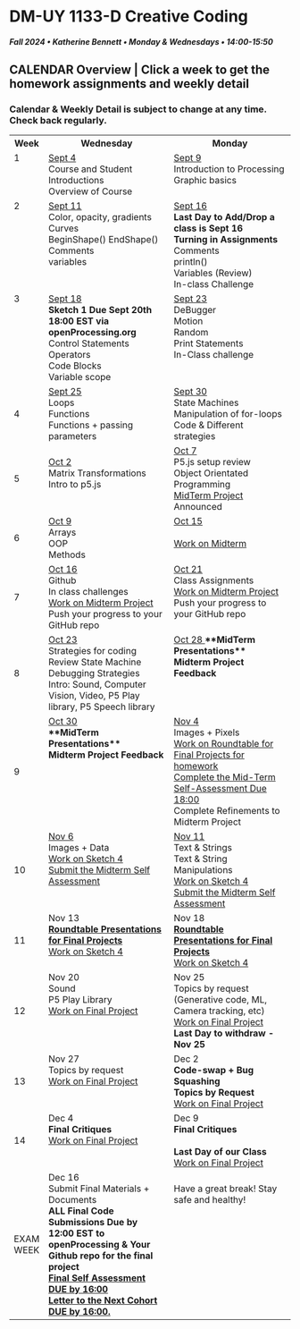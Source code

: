 # DM-UY 1133-D Creative Coding
##### Fall 2024 • Katherine Bennett • Monday & Wednesdays • 14:00-15:50

## CALENDAR Overview | Click a week to get the homework assignments and weekly detail
### Calendar & Weekly Detail is subject to change at any time. Check back regularly.

<table>
<tr>
	<th width="4%">Week</th> 
	<th width="48%">Wednesday</th> 
	<th width="48%">Monday</th> 
</tr>
<tr>
	<td valign="top">1</td>
	<td valign="top"><a href="week_1_detail.md">Sept 4</a><br>Course and Student Introductions<br>Overview of Course<br></td>
	<td valign="top"><a href="week_1_detail.md">Sept 9</a><br>Introduction to Processing <br>Graphic basics <br></td>
</tr>
<tr>
	<td valign="top"> 2 </td>
	<td valign="top"><a href="week_2_detail.md">Sept 11 <br></a>Color, opacity, gradients <br> Curves <br> BeginShape() EndShape() <br>Comments <br> variables <br></td>
    <td valign="top"><a href="week_2_detail.md">Sept 16</a><strong><br>Last Day to Add/Drop a class is Sept 16<br> Turning in Assignments</strong>
	Comments<br>
    println()<br>
	Variables (Review)<br>
	In-class Challenge<br></td>
</tr>
<tr>
	<td valign="top"> 3 </td>
	<td valign="top"><a href="week_3_detail.md">Sept 18</a><br> <strong> Sketch 1 Due Sept 20th 18:00 EST via openProcessing.org</strong><br>Control Statements<br>Operators<br>Code Blocks<br> Variable scope <br>
	</td>
	<td valign="top"><a href="week_3_detail.md">Sept 23</a><br>DeBugger<br>Motion<br>Random<br>Print Statements<br>In-Class challenge<br>
	</td>
</tr>
<tr>
<td>4</td>
	<td valign="top"><a href="week_4_detail.md">Sept 25</a><br>
	Loops <br>
	Functions <br>
	Functions + passing parameters<br>
	</td>
	<td valign="top"><a href="week_4_detail.md">Sept 30</a><br>
	State Machines <br> 
	Manipulation of for-loops<br>
	Code & Different strategies<br>
	</td>
</tr>

<tr>
	<td>5</td>
	<td valign="top"><br><a href="week_5_detail.md">Oct 2</a><br>Matrix Transformations <br> 
	Intro to p5.js<br> 
</td>
	<td valign="top"><a href="week_5_detail.md">Oct 7</a><br>
		P5.js setup review <br>
		Object Orientated Programming <br>
		<a href = "MidTermProject.md"> MidTerm Project </a> Announced <br>
	</td>
</tr>
<tr>
	<td> 6 </td>
	<td valign="top"><a href="week_6_detail.md">Oct 9</a><br>Arrays <br>
		OOP <br>
		Methods <br>
	<td valign="top"><a href="week_6_detail.md">Oct 15</a><br>  <br>
	<a href = "MidTermProject.mdd"> Work on Midterm</a> <br>
         </td>
</tr>
<tr>
	<td> 7 </td>
	<td valign="top"><a href="week_7_detail.md">Oct 16</a><br>Github <br>In class challenges <br><a href = "MidTermProject.md"> Work on Midterm Project  </a> <br>
        Push your progress to your GitHub repo </td>
	<td valign = "top"> <a href="week_7_detail.md">Oct 21</a><br> Class Assignments <br>
	<a href = "MidTermProject.md"> Work on Midterm Project  </a> <br>
        Push your progress to your GitHub repo </td>
</tr>
<tr>
<td>8</td>
	<td valign="top"><a href="week_8_detail.md">Oct 23</a><br> 
	Strategies for coding <br>
	Review State Machine <br>
	Debugging Strategies<br>
	Intro: Sound, Computer Vision, Video, P5 Play library, P5 Speech library<br>
	</td>
<td valign="top"><a href="week_8_detail.md"> Oct 28 </a><strong>**MidTerm Presentations** <br>Midterm Project Feedback <br></strong> </td>
</tr>
<tr>
	<td> 9 </td>
	<td valign="top"><a href="week_9_detail.md">Oct 30</a><br><strong>**MidTerm Presentations** <br>Midterm Project Feedback <br></strong> 
	</td>
	<td valign="top"><a href="week_9_detail.md">Nov 4</a><br>Images + Pixels<br><a href = "RoundTable.md">Work on Roundtable for Final Projects for homework</a> <br>
		<a href = "Mid_Term_Self_Assessment.md"> Complete the Mid-Term Self-Assessment  Due 18:00 </a><br>
		Complete Refinements to Midterm Project </a><br>
	</td>
</tr>
<tr>
	<td>10</td>
	<td valign="top"><a href="week_10_detail.md">Nov 6</a><br> Images + Data<br>
		<a href = "Sketch_4.md"> Work on Sketch 4 </a> <br>
		<a href = "Mid_Term_Self_Assessment.md">Submit the Midterm Self Assessment </a><br>
	</td>
	<td valign="top"><a href="week_10_detail.md">Nov 11</a><br> Text & Strings <br>Text & String Manipulations	 <br>
		<a href = "Sketch_4.md"> Work on Sketch 4 </a><br>
		<a href = "Mid_Term_Self_Assessment.md">Submit the Midterm Self Assessment </a><br>
	</td>	
</tr>
<tr>
	<td>11</td>
	<td valign="top">Nov 13<br><a href = "RoundTable.md"> <strong> Roundtable Presentations for Final Projects</a></strong> <br>
	<a href = "Sketch_4.md"> Work on Sketch 4 </a><br>	
	</td>
	<td valign="top">Nov 18<br><a href = "RoundTable.md"> <strong> Roundtable Presentations for Final Projects</a></strong> <br>
		<a href = "Sketch_4.md"> Work on Sketch 4 </a><br>
	</td>
</tr>
<tr>
	<td>12</td>
	<td valign="top">Nov 20<br>Sound<br>P5 Play Library<br>
    <a href = "Final_Project.md">Work on Final Project</a> <br>
	</td>
	<td valign="top">Nov 25<br>Topics by request (Generative code, ML, Camera tracking, etc)<br>
		<a href = "Final_Project.md">Work on Final Project</a> <br>
		<strong>Last Day to withdraw - Nov 25</strong><br>
	</td>
</tr>
<tr>	
	<td>13</td><td valign="top">Nov 27<br> 
	Topics by request<br></strong>	
	<a href = "Final_Project.md">Work on Final Project</a> <br>
	</td>
	<td valign="top">Dec 2<br><strong>
		Code-swap + Bug Squashing <br>
		Topics by Request <br></strong>
	<a href = "Final_Project.md">Work on Final Project</a> </td>
</tr>
<tr>	
	<td>14</td><td valign="top">Dec 4<br><strong>Final Critiques </strong><br><a href = "Final_Project.md">Work on Final Project</a> <br></td>
	<td valign="top">Dec 9<br><strong>Final Critiques <br> <br> Last Day of our Class</strong>  <br><a href = "Final_Project.md">Work on Final Project</a> <br>
	</td>
</tr>
<tr><td>EXAM WEEK</td>	
	<td valign="top">Dec 16<br>Submit Final Materials + Documents <br> <strong>ALL Final Code Submissions Due by 12:00 EST to openProcessing & Your Github repo for the final project<br> <a href = "Final_Deliverables.md">Final Self Assessment DUE by 16:00<br>
	Letter to the Next Cohort DUE by 16:00.</td> </a><td valign="top"> <br>Have a great break! Stay safe and healthy!<br></strong> 
	</td>
</tr>	
</table>